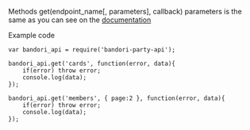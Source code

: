 
Methods
get(endpoint_name[, parameters], callback)
    parameters is the same as you can see on the [documentation](https://github.com/SchoolIdolTomodachi/BanGDream/wiki/BanG-Dream!-Girls-Band-API)

Example code
~~~~
var bandori_api = require('bandori-party-api');

bandori_api.get('cards', function(error, data){
    if(error) throw error;
    console.log(data);
});

bandori_api.get('members', { page:2 }, function(error, data){
    if(error) throw error;
    console.log(data);
});
~~~~

